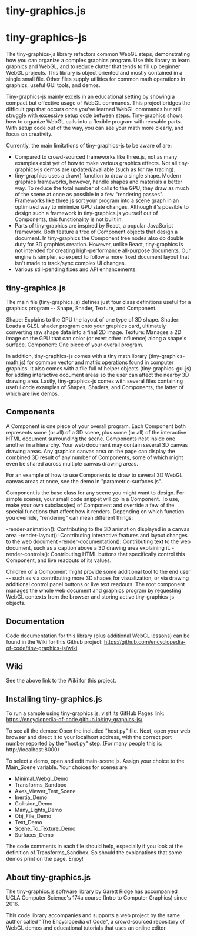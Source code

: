 # tiny-graphics.js

# tiny-graphics-js

The tiny-graphics-js library refactors common WebGL steps, demonstrating how you can organize a complex graphics
program.  Use this library to learn graphics and WebGL, and to reduce clutter that tends to fill up beginner WebGL
projects.  This library is object oriented and mostly contained in a single small file.  Other files supply utilities
for common math operations in graphics, useful GUI tools, and demos.

Tiny-graphics-js mainly excels in an educational setting by showing a compact but effective usage of WebGL commands.
This project bridges the difficult gap that occurs once you've learned WebGL commands but still struggle with excessive
setup code between steps. Tiny-graphics shows how to organize WebGL calls into a flexible program with reusable parts.
With setup code out of the way, you can see your math more clearly, and focus on creativity.

Currently, the main limitations of tiny-graphics-js to be aware of are:

- Compared to crowd-sourced frameworks like three.js, not as many examples exist yet of how to make various graphics
effects. Not all tiny-graphics-js demos are updated/available (such as for ray tracing).
- tiny-graphics uses a draw() function to draw a single shape. Modern graphics frameworks, however, handle shapes and
materials a better way. To reduce the total number of calls to the GPU, they draw as much of the scene at once as
possible in a few "rendering passes". Frameworks like three.js sort your program into a scene graph in an optimized way
to minimize GPU state changes. Although it's possible to design such a framework in tiny-graphics.js yourself out of
Components, this functionality is not built in.
- Parts of tiny-graphics are inspired by React, a popular JavaScript framework. Both feature a tree of Component objects
that design a document. In tiny-graphics the Component tree nodes also do double duty for 3D graphics creation. However,
unlike React, tiny-graphics is not intended for creating high-performance all-purpose documents. Our engine is simpler,
so expect to follow a more fixed document layout that isn't made to track/sync complex UI changes.
- Various still-pending fixes and API enhancements.

## tiny-graphics.js

The main file (tiny-graphics.js) defines just four class definitions useful for a graphics program -- Shape, Shader,
Texture, and Component.

Shape: Explains to the GPU the layout of one type of 3D shape.
Shader: Loads a GLSL shader program onto your graphics card, ultimately converting raw shape data into a final 2D image.
Texture: Manages a 2D image on the GPU that can color (or exert other influence) along a shape's surface.
Component: One piece of your overall program.

In addition, tiny-graphics-js comes with a tiny math library (tiny-graphics-math.js) for common vector and matrix
operations found in computer graphics. It also comes with a file full of helper objects (tiny-graphics-gui.js) for
adding interactive document areas so the user can affect the nearby 3D drawing area. Lastly, tiny-graphics-js comes with
several files containing useful code examples of Shapes, Shaders, and Components, the latter of which are live demos.

## Components

A Component is one piece of your overall program. Each Component both represents some (or all) of a 3D scene, plus some
(or all) of the interactive HTML document surrounding the scene. Components nest inside one another in a hierarchy. Your
web document may contain several 3D canvas drawing areas. Any graphics canvas area on the page can display the combined
3D result of any number of Components, some of which might even be shared across multiple canvas drawing areas.

For an example of how to use Components to draw to several 3D WebGL canvas areas at once, see the demo in "parametric-surfaces.js".

Component is the base class for any scene you might want to design. For simple scenes, your small code snippet will go
in a Component. To use, make your own subclass(es) of Component and override a few of the special functions that affect
how it renders. Depending on which function you override, "rendering" can mean different things:

-render-animation(): Contributing to the 3D animation displayed in a canvas area
-render-layout(): Contributing interactive features and layout changes to the web document
-render-documentation(): Contributing text to the web document, such as a caption above a 3D drawing area explaining it.
-render-controls(): Contributing HTML buttons that specifically control this Component, and live readouts of its values.

Children of a Component might provide some additional tool to the end user -- such as via contributing more 3D shapes
for visualization, or via drawing additional control panel buttons or live text readouts. The root component manages the
whole web document and graphics program by requesting WebGL contexts from the browser and storing active
tiny-graphics-js objects.

## Documentation

Code documentation for this library (plus additional WebGL lessons) can be found in the Wiki for this Github project:
https://github.com/encyclopedia-of-code/tiny-graphics-js/wiki

## Wiki

See the above link to the Wiki for this project.

## Installing tiny-graphics.js

To run a sample using tiny-graphics.js, visit its GitHub Pages link:
https://encyclopedia-of-code.github.io/tiny-graphics-js/

To see all the demos:  Open the included "host.py" file.  Next, open your web browser and direct it to your localhost
address, with the correct port number reported by the "host.py" step.  (For many people this is: http://localhost:8000)

To select a demo, open and edit main-scene.js.  Assign your choice to the Main_Scene variable.  Your choices for scenes are:

* Minimal_Webgl_Demo
* Transforms_Sandbox
* Axes_Viewer_Test_Scene
* Inertia_Demo
* Collision_Demo
* Many_Lights_Demo
* Obj_File_Demo
* Text_Demo
* Scene_To_Texture_Demo
* Surfaces_Demo

The code comments in each file should help, especially if you look at the definition of Transforms_Sandbox.  So should the explanations that some demos print on the page.  Enjoy!

## About tiny-graphics.js

The tiny-graphics.js software library by Garett Ridge has accompanied UCLA Computer Science's 174a course (Intro to Computer Graphics) since 2016.

This code library accompanies and supports a web project by the same author called "The Encyclopedia of Code", a crowd-sourced repository of WebGL demos and educational tutorials that uses an online editor.
